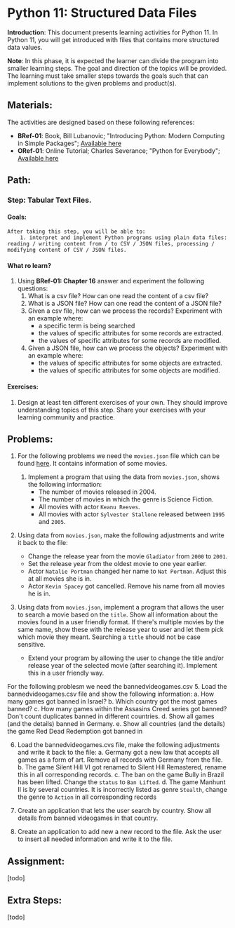 # Python 11: Structured Data Files

**Introduction**: This document presents learning activities for Python 11. In Python 11, you will get introduced with files that contains more structured data values. 

**Note**: In this phase, it is expected the learner can divide the program into smaller learning steps. The goal and direction of the topics will be provided. The learning must take smaller steps towards the goals such that can implement solutions to the given problems and product(s).


## Materials:

The activities are designed based on these following references:

- **BRef-01**: Book, Bill Lubanovic; "Introducing Python: Modern Computing in Simple Packages"; [Available here](https://www.oreilly.com/library/view/introducing-python-2nd/9781492051374/) 
- **ORef-01**: Online Tutorial; Charles Severance; "Python for Everybody"; [Available here](https://books.trinket.io/pfe/index.html)


## Path:

### Step: Tabular Text Files.

#### Goals:

```
After taking this step, you will be able to:
	1. interpret and implement Python programs using plain data files: reading / writing content from / to CSV / JSON files, processing / modifying content of CSV / JSON files.
```
#### What ro learn?

1. Using **BRef-01: Chapter 16** answer and experiment the following questions:
   1. What is a csv file? How can one read the content of a csv file?
   2. What is a JSON file? How can one read the content of a JSON file?
   3. Given a csv file, how can we process the records? Experiment with an example where:
	   - a specific term is being searched
	   - the values of specific attributes for some records are extracted.
	   - the values of specific attributes for some records are modified.
   4. Given a JSON file, how can we process the objects? Experiment with an example where:
	   - the values of specific attributes for some objects are extracted.
	   - the values of specific attributes for some objects are modified.
   
#### Exercises:

1. Design at least ten different exercises of your own. They should improve understanding topics of this step. Share your exercises with your learning community and practice.


## Problems:

1. For the following problems we need the `movies.json` file which can be found [here](./problems_data/movies.json). It contains information of some movies. 
	1. Implement a program that using the data from `movies.json`, shows the following information:
		- The number of movies released in 2004.
		- The number of movies in which the genre is Science Fiction.
		- All movies with actor `Keanu Reeves`.
		- All movies with actor `Sylvester Stallone` released between `1995` and `2005`.

2. Using data from `movies.json`, make the following adjustments and write it back to the file:
	- Change the release year from the movie `Gladiator` from `2000` to `2001`.
	- Set the release year from the oldest movie to one year earlier.
	- Actor `Natalie Portman` changed her name to `Nat Portman`. Adjust this at all movies she is in.
	- Actor `Kevin Spacey` got cancelled. Remove his name from all movies he is in. 

3. Using data from `movies.json`, implement a program that allows the user to search a movie based on the `title`. Show all information about the movies found in a user friendly format. If there's multiple movies by the same name, show these with the release year to user and let them pick which movie they meant. Searching a `title` should not be case sensitive. 
	- Extend your program by allowing the user to change the title and/or release year of the selected movie (after searching it). Implement this in a user friendly way.


For the following problesm we need the bannedvideogames.csv
5. Load the bannedvideogames.csv file and show the following information:
a. How many games got banned in Israel?
b. Which country got the most games banned?
c. How many games within the Assasins Creed series got banned? Don't count duplicates banned in different countries. 
d. Show all games (and the details) banned in Germany. 
e. Show all countries (and the details) the game Red Dead Redemption got banned in

6. Load the bannedvideogames.cvs file, make the following adjustments and write it back to the file:
a. Germany got a new law that accepts all games as a form of art. Remove all records with Germany from the file.
b. The game Silent Hill VI got renamed to Silent Hill Remastered, rename this in all corresponding records. 
c. The ban on the game Bully in Brazil has been lifted. Change the `status` to `Ban Lifted`.
d. The game Manhunt II is by several countries. It is incorrectly listed as genre `Stealth`, change the genre to `Action` in all corresponding records

7. Create an application that lets the user search by country. Show all details from banned videogames in that country. 

8. Create an application to add new a new record to the file. Ask the user to insert all needed information and write it to the file.


## Assignment:
[todo]

## Extra Steps: 
[todo]

